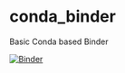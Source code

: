 # conda_binder
Basic Conda based Binder

[![Binder](https://mybinder.org/badge_logo.svg)](https://mybinder.org/v2/gh/lotuscolley/machinelearning_r/master?urlpath=lab)

